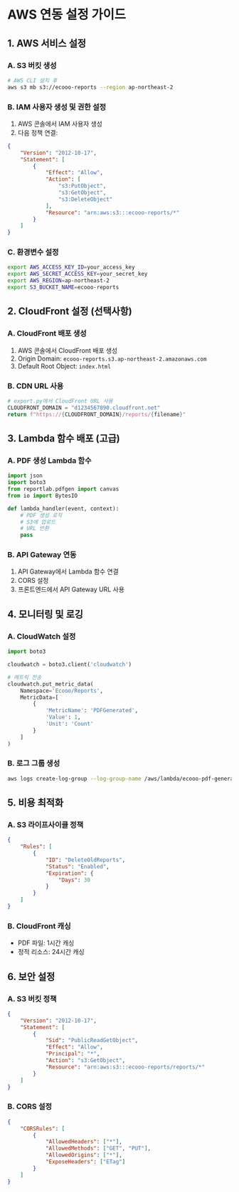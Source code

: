 # AWS 연동 설정 가이드

## 1. AWS 서비스 설정

### A. S3 버킷 생성
```bash
# AWS CLI 설치 후
aws s3 mb s3://ecooo-reports --region ap-northeast-2
```

### B. IAM 사용자 생성 및 권한 설정
1. AWS 콘솔에서 IAM 사용자 생성
2. 다음 정책 연결:
```json
{
    "Version": "2012-10-17",
    "Statement": [
        {
            "Effect": "Allow",
            "Action": [
                "s3:PutObject",
                "s3:GetObject",
                "s3:DeleteObject"
            ],
            "Resource": "arn:aws:s3:::ecooo-reports/*"
        }
    ]
}
```

### C. 환경변수 설정
```bash
export AWS_ACCESS_KEY_ID=your_access_key
export AWS_SECRET_ACCESS_KEY=your_secret_key
export AWS_REGION=ap-northeast-2
export S3_BUCKET_NAME=ecooo-reports
```

## 2. CloudFront 설정 (선택사항)

### A. CloudFront 배포 생성
1. AWS 콘솔에서 CloudFront 배포 생성
2. Origin Domain: `ecooo-reports.s3.ap-northeast-2.amazonaws.com`
3. Default Root Object: `index.html`

### B. CDN URL 사용
```python
# export.py에서 CloudFront URL 사용
CLOUDFRONT_DOMAIN = "d1234567890.cloudfront.net"
return f"https://{CLOUDFRONT_DOMAIN}/reports/{filename}"
```

## 3. Lambda 함수 배포 (고급)

### A. PDF 생성 Lambda 함수
```python
import json
import boto3
from reportlab.pdfgen import canvas
from io import BytesIO

def lambda_handler(event, context):
    # PDF 생성 로직
    # S3에 업로드
    # URL 반환
    pass
```

### B. API Gateway 연동
1. API Gateway에서 Lambda 함수 연결
2. CORS 설정
3. 프론트엔드에서 API Gateway URL 사용

## 4. 모니터링 및 로깅

### A. CloudWatch 설정
```python
import boto3

cloudwatch = boto3.client('cloudwatch')

# 메트릭 전송
cloudwatch.put_metric_data(
    Namespace='Ecooo/Reports',
    MetricData=[
        {
            'MetricName': 'PDFGenerated',
            'Value': 1,
            'Unit': 'Count'
        }
    ]
)
```

### B. 로그 그룹 생성
```bash
aws logs create-log-group --log-group-name /aws/lambda/ecooo-pdf-generator
```

## 5. 비용 최적화

### A. S3 라이프사이클 정책
```json
{
    "Rules": [
        {
            "ID": "DeleteOldReports",
            "Status": "Enabled",
            "Expiration": {
                "Days": 30
            }
        }
    ]
}
```

### B. CloudFront 캐싱
- PDF 파일: 1시간 캐싱
- 정적 리소스: 24시간 캐싱

## 6. 보안 설정

### A. S3 버킷 정책
```json
{
    "Version": "2012-10-17",
    "Statement": [
        {
            "Sid": "PublicReadGetObject",
            "Effect": "Allow",
            "Principal": "*",
            "Action": "s3:GetObject",
            "Resource": "arn:aws:s3:::ecooo-reports/reports/*"
        }
    ]
}
```

### B. CORS 설정
```json
{
    "CORSRules": [
        {
            "AllowedHeaders": ["*"],
            "AllowedMethods": ["GET", "PUT"],
            "AllowedOrigins": ["*"],
            "ExposeHeaders": ["ETag"]
        }
    ]
}
```
